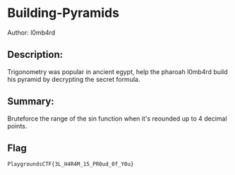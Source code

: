 # Building-Pyramids
Author: l0mb4rd
 
## Description:
Trigonometry was popular in ancient egypt, help the pharoah l0mb4rd build his pyramid by decrypting the secret formula.
## Summary:
Bruteforce the range of the sin function when it's reounded up to 4 decimal points.

## Flag
```PlaygroundsCTF{3L_H4R4M_15_PR0ud_0f_Y0u}```
